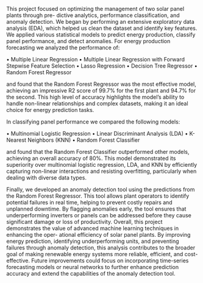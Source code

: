 This project focused on optimizing the management of two solar panel plants through pre-
dictive analytics, performance classification, and anomaly detection. We began by performing an extensive
exploratory data analysis (EDA), which helped us clean the dataset and identify key features. We applied
various statistical models to predict energy production, classify panel performance, and detect anomalies.
For energy production forecasting we analyzed the performance of:

• Multiple Linear Regression
• Multiple Linear Regression with Forward Stepwise Feature Selection
• Lasso Regression
• Decision Tree Regressor
• Random Forest Regressor

and found that the Random Forest Regressor was the most effective model,
achieving an impressive R2 score of 99.7% for the first plant and 94.7% for the second. This high level of
accuracy highlights the model’s ability to handle non-linear relationships and complex datasets, making it
an ideal choice for energy prediction tasks.


In classifying panel performance we compared the following models:

• Multinomial Logistic Regression
• Linear Discriminant Analysis (LDA)
• K-Nearest Neighbors (KNN)
• Random Forest Classifier


and found that the Random Forest Classifier outperformed other models, achieving an
overall accuracy of 80%. This model demonstrated its superiority over multinomial logistic regression, LDA,
and KNN by efficiently capturing non-linear interactions and resisting overfitting, particularly when dealing
with diverse data types.

Finally, we developed an anomaly detection tool using the predictions from the Random Forest Regressor.
This tool allows plant operators to identify potential failures in real time, helping to prevent costly repairs
and unplanned downtime. By flagging anomalies early, the tool ensures that underperforming inverters or
panels can be addressed before they cause significant damage or loss of productivity.
Overall, this project demonstrates the value of advanced machine learning techniques in enhancing the oper-
ational efficiency of solar panel plants. By improving energy prediction, identifying underperforming units,
and preventing failures through anomaly detection, this analysis contributes to the broader goal of making
renewable energy systems more reliable, efficient, and cost-effective. Future improvements could focus on
incorporating time-series forecasting models or neural networks to further enhance prediction accuracy and
extend the capabilities of the anomaly detection tool.


